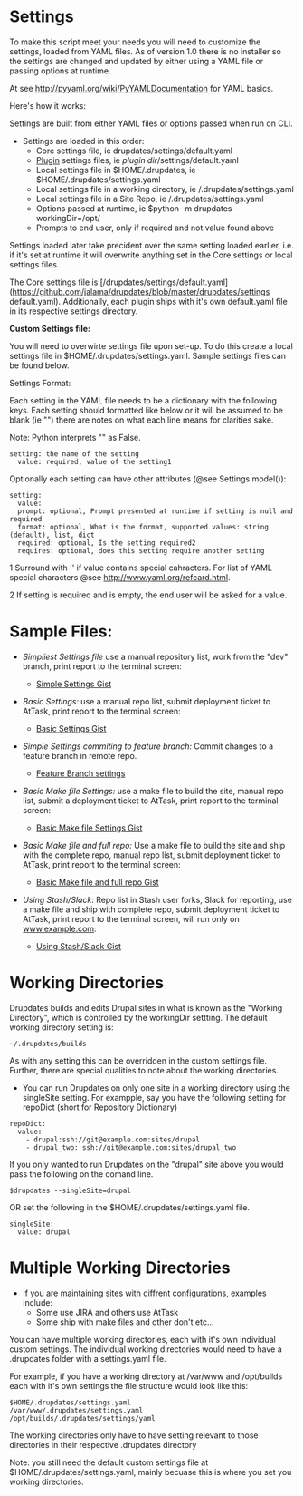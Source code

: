 Settings
===========

To make this script meet your needs you will need to customize the settings, loaded from YAML files.  As of version 1.0 there is no installer so the settings are changed and updated by either using a YAML file or passing options at runtime.

At see http://pyyaml.org/wiki/PyYAMLDocumentation for YAML basics.

Here's how it works:

Settings are built from either YAML files or options passed when run on CLI.

-  Settings are loaded in this order:<a name="overrides"></a>
    -  Core settings file, ie drupdates/settings/default.yaml
    -  [Plugin](plugins.md) settings files, ie *plugin dir*/settings/default.yaml
    -  Local settings file in $HOME/.drupdates, ie $HOME/.drupdates/settings.yaml
    -  Local settings file in a working directory, ie <working directory>/.drupdates/settings.yaml
    -  Local settings file in a Site Repo, ie <webroot>/.drupdates/settings.yaml
    -  Options passed at runtime, ie $python -m drupdates --workingDir=/opt/
    -  Prompts to end user, only if required and not value found above

Settings loaded later take precident over the same setting loaded earlier, i.e. if it's set at runtime it will overwrite anything set in the Core settings or local settings files.

The Core settings file is [/drupdates/settings/default.yaml](https://github.com/jalama/drupdates/blob/master/drupdates/settings default.yaml). Additionally, each plugin ships with it's own default.yaml file in its respective settings directory.

**Custom Settings file:**<a name="custom_settings"></a>

You will need to overwirte settings file upon set-up.  To do this create a local settings file in $HOME/.drupdates/settings.yaml.  Sample settings files can be found below.

Settings Format:

Each setting in the YAML file needs to be a dictionary with the following keys. Each setting should formatted like below or it will be assumed to be blank (ie "") there are notes on what each line means for clarities sake.

Note: Python interprets "" as False.

```
setting: the name of the setting
  value: required, value of the setting1
```
Optionally each setting can have other attributes (@see Settings.model()):

```
setting:
  value:
  prompt: optional, Prompt presented at runtime if setting is null and required
  format: optional, What is the format, supported values: string (default), list, dict
  required: optional, Is the setting required2
  requires: optional, does this setting require another setting
```

1 Surround with '' if value contains special cahracters.  For list of YAML special characters @see http://www.yaml.org/refcard.html.

2 If setting is required and is empty, the end user will be asked for a value.

**Sample Files:**<a name="samples"></a>
===========
- *Simpliest Settings file* use a manual repository list, work from the "dev" branch, print report to the terminal screen:
    - [Simple Settings Gist](https://gist.github.com/jalama/f76dc5647f3406229b94)

- *Basic Settings:* use a manual repo list, submit deployment ticket to AtTask, print report to the terminal screen:
    - [Basic Settings Gist](https://gist.github.com/jalama/c14c3e8880f7274dbb90)

- *Simple Settings commiting to feature branch:*  Commit changes to a feature branch in remote repo.
    - [Feature Branch settings](https://gist.github.com/jalama/dcc50959a4672e00144a)

- *Basic Make file Settings:* use a make file to build the site,
manual repo list, submit a deployment ticket to AtTask,
print report to the terminal screen:
    - [Basic Make file Settings Gist](https://gist.github.com/jalama/28aee650f3250cf92a55)

- *Basic Make file and full repo:*  Use a make file to build the site and ship
with the complete repo, manual repo list, submit deployment ticket to AtTask,
print report to the terminal screen:
    - [Basic Make file and full repo Gist](https://gist.github.com/jalama/29091db65a263ec021af)

- *Using Stash/Slack*: Repo list in Stash user forks, Slack for reporting,
use a make file and ship with complete repo, submit deployment ticket to AtTask,
print report to the terminal screen,
will run only on www.example.com:
    - [Using Stash/Slack Gist](https://gist.github.com/jalama/6798bf4e1b8e28a31088)

Working Directories
===========

Drupdates builds and edits Drupal sites in what is known as the "Working Directory", which is controlled by the workingDir settting.  The default working directory setting is:

```
~/.drupdates/builds
```

As with any setting this can be overridden in the custom settings file.  Further, there are special qualities to note about the working directories.

- You can run Drupdates on only one site in a working directory using the singleSite setting. For exampple, say you have the following setting for repoDict (short for Repository Dictionary)

```
repoDict:
  value:
    - drupal:ssh://git@example.com:sites/drupal
    - drupal_two: ssh://git@example.com:sites/drupal_two
```

If you only wanted to run Drupdates on the "drupal" site above you would pass the following
on the comand line.

```
$drupdates --singleSite=drupal
```

OR set the following in the $HOME/.drupdates/settings.yaml file.

```
singleSite:
  value: drupal
```

Multiple Working Directories
===========

- If you are maintaining sites with diffrent configurations, examples include:
  - Some use JIRA and others use AtTask
  - Some ship with make files and other don't etc...

You can have multiple working directories, each with it's own individual custom settings.  The individual working directories would need to have a .drupdates folder with a settings.yaml file.

For example, if you have a working directory at /var/www and /opt/builds each with it's own settings
the file structure would look like this:

```
$HOME/.drupdates/settings.yaml
/var/www/.drupdates/settings.yaml
/opt/builds/.drupdates/settings/yaml
```

The working directories only have to have setting relevant to those directories in their respective
 .drupdates directory

Note: you still need the default custom settings file at $HOME/.drupdates/settings.yaml, mainly becuase
this is where you set you working directories.  
